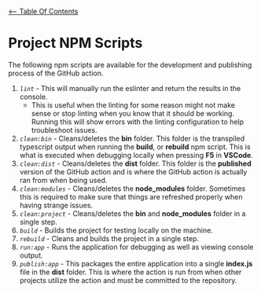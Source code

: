 [<-- Table Of Contents](docs.md)

# Project NPM Scripts

The following npm scripts are available for the development and publishing process of the GitHub action.

1. *```lint```* - This will manually run the eslinter and return the results in the console.
   * This is useful when the linting for some reason might not make sense or stop linting when you know that it should be working.  Running this will show errors with the linting configuration to help troubleshoot issues.
2. *```clean:bin```* - Cleans/deletes the **bin** folder.  This folder is the transpiled typescript output when running the **build**, or **rebuild** npm script.  This is what is executed when debugging locally when pressing **F5** in **VSCode**.
3. *```clean:dist```* - Cleans/deletes the **dist** folder. This folder is the **published** version of the GitHub action and is where the GitHub action is actually ran from when being used.
4. *```clean:modules```* - Cleans/deletes the **node_modules** folder.  Sometimes this is required to make sure that things are refreshed properly when having strange issues.
5. *```clean:project```* - Cleans/deletes the **bin** and **node_modules** folder in a single step.
6. *```build```* - Builds the project for testing locally on the machine.
7. *```rebuild```* - Cleans and builds the project in a single step.
8. *```run:app```* - Runs the application for debugging as well as viewing console output.
9. *```publish:app```* - This packages the entire application into a single **index.js** file in the **dist** folder.  This is where the action is run from when other projects utilize the action and must be committed to the repository.